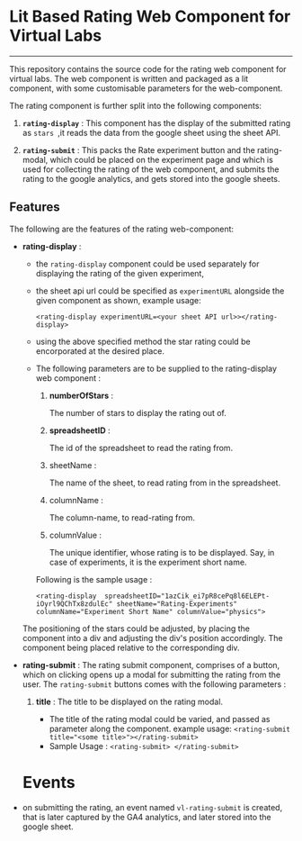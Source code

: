 # Lit Based Rating Web Component for Virtual Labs
----

This repository contains the source code for the rating web component for virtual labs. The web component is written and packaged as a lit component, with some customisable parameters for the web-component.

The rating component is further split into the following components:

1. **`rating-display`** : This component has the display of the submitted rating as `stars `,it reads the data from the google sheet using the sheet API.

2. **`rating-submit`** : This packs the Rate experiment button and the rating-modal, which could be placed on the experiment page and which is used for collecting the rating of the web component, and submits the rating to the google analytics, and gets stored into the google sheets.

## Features 

The following are the features of the rating web-component:

- **rating-display** : 
    - the `rating-display` component could be used separately for displaying the rating of the given experiment,
    - the sheet api url could be specified as `experimentURL` alongside the given component as shown, 
    example usage: 

        `<rating-display experimentURL=<your sheet API url>></rating-display>`
    - using the above specified method the star rating could be encorporated at the desired place.
    - The following parameters are to be supplied to the rating-display web component : 

        1. **numberOfStars** : 
        
            The number of stars to display the rating out of.
        2. **spreadsheetID** : 

            The id of the spreadsheet to read the rating from.
        3. sheetName : 

            The name of the sheet, to read rating from in the spreadsheet.
        4. columnName :

            The column-name, to read-rating from.

        5. columnValue :

            The unique identifier, whose rating is to be displayed. Say, in case of experiments, it is the experiment short name.

        Following is the sample usage :

        
        `<rating-display 
        spreadsheetID="1azCik_ei7pR8cePq8l6ELEPt-iOyrl9QChTx8zdulEc"
        sheetName="Rating-Experiments"
        columnName="Experiment Short Name"
        columnValue="physics">`

    The positioning of the stars could be adjusted, by placing the component into a div and adjusting the div's position accordingly. The component being placed relative to the corresponding div.

- **rating-submit** : 
    The rating submit component, comprises of a button, which on clicking opens up a modal for submitting the rating from the user.
    The `rating-submit` buttons comes with the following parameters : 
        
    1. **title** : The title to be displayed on the rating modal.

        - The title of the rating modal could be varied, and passed as parameter along the component.
    example usage: 
        `<rating-submit title="<some title>"></rating-submit>`
        - Sample Usage : 
        `<rating-submit>
         </rating-submit>`

  # Events 

- on submitting the rating, an event named `vl-rating-submit` is created, that is later captured by the GA4 analytics, and later stored into the google sheet.

<!-- # Rating Web Component 

- A rating web component built using lit.js 
- Easy to use web component , for using the web component in your file , 
- import the `index.js` as module in your html document and use the created web component by using the tags `<rating-modal></rating-modal>`

### Display the rating
- import the js file "display_rating.js" as `<script type="module" src="display_rating.js"></script>` in your html head , along with the style sheet `<link rel="stylesheet" href="node_modules/lit-fontawesome/css/font.css" />`.
- use the web component by suppliying it with the parameters like `<display_rating title=<title> numberOfStars=<numberOfStars> rating=<rating>></display_rating>`
- By default 5 is the number of stars , you can supply a fraction rating and it will round up to nearest half to display the rating
 -->

